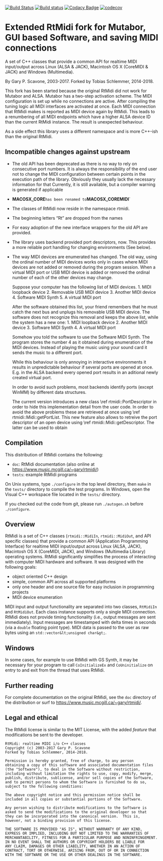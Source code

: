 [![Build Status](https://travis-ci.org/keinstein/rtmidi.svg?branch=master-ts)](https://travis-ci.org/keinstein/rtmidi)
[![Build status](https://ci.appveyor.com/api/projects/status/ac98q210qscfjayk/branch/master-ts?svg=true)](https://ci.appveyor.com/project/keinstein/rtmidi/branch/travis-tests)
[![Codacy Badge](https://api.codacy.com/project/badge/Grade/39ea41a871be4403b687e2707714d4aa)](https://www.codacy.com/app/keinstein/rtmidi?utm_source=github.com&amp;utm_medium=referral&amp;utm_content=keinstein/rtmidi&amp;utm_campaign=Badge_Grade)
[![codecov](https://codecov.io/gh/keinstein/rtmidi/branch/master-ts/graph/badge.svg)](https://codecov.io/gh/keinstein/rtmidi)

Extended RtMidi fork for Mutabor, GUI based Software, and saving MIDI connections
=================================================================================

A set of C++ classes that provide a common API for realtime MIDI input/output across Linux (ALSA & JACK), Macintosh OS X (CoreMIDI & JACK) and Windows (Multimedia).

By Gary P. Scavone, 2003-2017.
Forked by Tobias Schlemmer, 2014-2018.

This fork has been started because the original RtMidi did not work
for Mutabor and ALSA. Mutabor has a two-step activation scheme. The
MIDI configuration is set up while no connections are active. After
compiling the tuning logic all MIDI interfaces are activated at
once. Each MIDI connection that RtMidi makes is reported as MIDI
device again by RtMidi. This leads to a renumbering of all MIDI
endpoints which have a higher ALSA device ID than the current RtMidi
instance. The result is unexpected behaviour.

As a side effect this library uses a different namespace and is more
C++-ish than the original RtMidi.

Incompatible changes against upstream
-------------------------------------

-   The old API has been deprecated as there is no way to rely on
	consecutive port numbers. It is always the responsibility of the
	end user not to change the MIDI configuration between certain points
	in the execution path of the library. Obviously they usually lack the
	necessary information for that Currently, it is still available, but a
	compiler warning is generated if applicable

-   __MACOSX_CORE__` has been renamed to `__MACOSX_COREMIDI__`

-   The classes of RtMidi now reside in the namespace rtmidi.

-   The beginning letters “Rt” are dropped from the names

-   For easy adoption of the new interface wrappers for the old API are provided.

-   The library uses backend provided port descriptors, now. This
	provides a more reliable port handling for changing environments
	(See below).

-   The way MIDI devices are enumerated has changed. The old way, using
	the ordinal number of MIDI devices works only in cases where MIDI
	devices are not added or removed during the program session. When a
	virtual MIDI port or USB MIDI device is added or removed the ordinal
	number of each of the other devices may change.

    Suppose your computer has the following list of MIDI devices.
        1. MIDI loopback device
		2. Removable USB MIDI device
		3. Another MIDI device
		4. Software MIDI Synth
		5. A virtual MIDI port

	After the software obtained this list, your friend remembers that he
	must catch the next bus and unplugs his removable USB MIDI device.
	The software does not recognize this removal and keeps the above list,
	while the system has a new one:
        1. MIDI loopback device
	    2. Another MIDI device
	    3. Software MIDI Synth
	    4. A virtual MIDI port

	Somehow you told the software to use the Software MIDI Synth. The
	program stores the number 4 as it obtained during enumeration of the
	MIDI devices. Instead of playing the music using your sound card it
	sends the music to a different port.

	While this behaviour is only annoying in interactive environments it
	results in unpredictable behaviour if several ports are opened at
	once. E.g. in the ALSA backend every opened port results in an
	aditional newly created virtual port.

	In order to avoid such problems, most backends identify ports (except
	WinMM) by different data structures.

	The current version introduces a new class \ref rtmidi::PortDescriptor
	in order to hide this implementation detail from the user code. In
	order to avoid the above problems these are retrieved at once using \ref rtmidi::Midi::getPortList.
	This new feature also allows to retreive the port descriptor of an open device using
	\ref rtmidi::Midi::getDescriptor. The latter can be used to obtain

Compilation
-----------

This distribution of RtMidi contains the following:

-   `doc`:      RtMidi documentation (also online at <https://www.music.mcgill.ca/~gary/rtmidi/>)
-   `tests`:    example RtMidi programs

On Unix systems, type `./configure` in the top level directory, then `make` in the `tests/` directory to compile the test programs.  In Windows, open the Visual C++ workspace file located in the `tests/` directory.

If you checked out the code from git, please run `./autogen.sh` before `./configure`.

Overview
--------

RtMidi is a set of C++ classes (`rtmidi::MidiIn`, `rtmidi::MidiOut`, and API specific classes) that provide a common API (Application Programming Interface) for realtime MIDI input/output across Linux (ALSA, JACK), Macintosh OS X (CoreMIDI, JACK), and Windows (Multimedia Library) operating systems.  RtMidi significantly simplifies the process of interacting with computer MIDI hardware and software.  It was designed with the following goals:

-   object oriented C++ design
-   simple, common API across all supported platforms
-   only one header and one source file for easy inclusion in programming projects
-   MIDI device enumeration

MIDI input and output functionality are separated into two classes, `RtMidiIn` and `RtMidiOut`.  Each class instance supports only a single MIDI connection.  RtMidi does not provide timing functionality (i.e., output messages are sent immediately).  Input messages are timestamped with delta times in seconds (via a `double` floating point type).  MIDI data is passed to the user as raw bytes using an `std::vector&lt;unsigned char&gt;`.

Windows
-------

In some cases, for example to use RtMidi with GS Synth, it may be necessary for your program to call `CoInitializeEx` and `CoUninitialize` on entry to and exit from the thread that uses RtMidi.

Further reading
---------------

For complete documentation on the original RtMidi, see the `doc` directory of the distribution or surf to <https://www.music.mcgill.ca/~gary/rtmidi/>.

Legal and ethical
-----------------

The RtMidi license is similar to the MIT License, with the added *feature* that modifications be sent to the developer.

    RtMidi: realtime MIDI i/o C++ classes
    Copyright (c) 2003-2017 Gary P. Scavone
	Forked by Tobias Schlemmer, 2014-2018.

    Permission is hereby granted, free of charge, to any person
    obtaining a copy of this software and associated documentation files
    (the "Software"), to deal in the Software without restriction,
    including without limitation the rights to use, copy, modify, merge,
    publish, distribute, sublicense, and/or sell copies of the Software,
    and to permit persons to whom the Software is furnished to do so,
    subject to the following conditions:

    The above copyright notice and this permission notice shall be
    included in all copies or substantial portions of the Software.

    Any person wishing to distribute modifications to the Software is
    asked to send the modifications to the original developer so that
    they can be incorporated into the canonical version.  This is,
    however, not a binding provision of this license.

    THE SOFTWARE IS PROVIDED "AS IS", WITHOUT WARRANTY OF ANY KIND,
    EXPRESS OR IMPLIED, INCLUDING BUT NOT LIMITED TO THE WARRANTIES OF
    MERCHANTABILITY, FITNESS FOR A PARTICULAR PURPOSE AND NONINFRINGEMENT.
    IN NO EVENT SHALL THE AUTHORS OR COPYRIGHT HOLDERS BE LIABLE FOR
    ANY CLAIM, DAMAGES OR OTHER LIABILITY, WHETHER IN AN ACTION OF
    CONTRACT, TORT OR OTHERWISE, ARISING FROM, OUT OF OR IN CONNECTION
    WITH THE SOFTWARE OR THE USE OR OTHER DEALINGS IN THE SOFTWARE.
